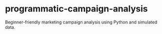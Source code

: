 # programmatic-campaign-analysis
Beginner-friendly marketing campaign analysis using Python and simulated data.
